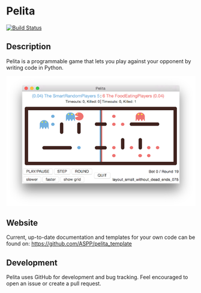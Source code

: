 # Pelita

[![Build Status](https://travis-ci.org/ASPP/pelita.svg?branch=main)](https://travis-ci.org/ASPP/pelita)

## Description

Pelita is a programmable game that lets you play against your opponent by writing code in Python.

![](doc/source/images/small-game.png)

## Website

Current, up-to-date documentation and templates for your own code can be found on: https://github.com/ASPP/pelita_template

## Development

Pelita uses GitHub for development and bug tracking. Feel encouraged to open an issue or create a pull request.

